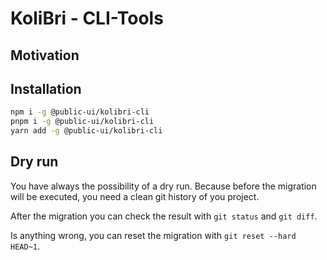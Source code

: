 # KoliBri - CLI-Tools

## Motivation

## Installation

```bash
npm i -g @public-ui/kolibri-cli
pnpm i -g @public-ui/kolibri-cli
yarn add -g @public-ui/kolibri-cli
```

## Dry run

You have always the possibility of a dry run. Because before the migration will be executed, you need a clean git history of you project.

After the migration you can check the result with `git status` and `git diff`.

Is anything wrong, you can reset the migration with `git reset --hard HEAD~1`.
